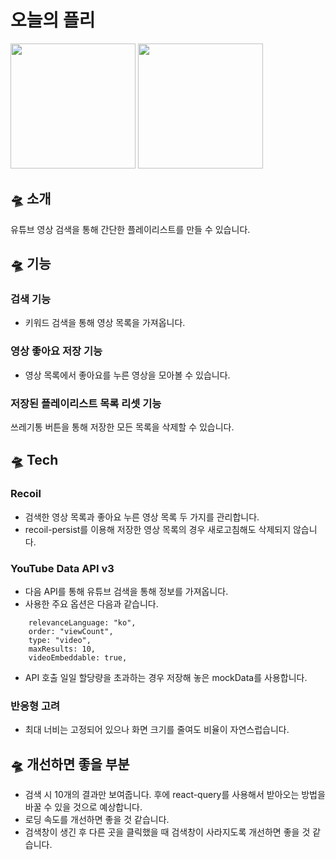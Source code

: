 # 오늘의 플리
<img src='https://github.com/user-attachments/assets/bc518afe-9880-4dcc-89e6-088961134a2b' width=200px />
<img src='https://github.com/user-attachments/assets/48edadc3-ecc3-41fe-85f4-be3f19647b16' width=200px />


## 🛸 소개

유튜브 영상 검색을 통해 간단한 플레이리스트를 만들 수 있습니다.

## 🛸 기능

### 검색 기능

- 키워드 검색을 통해 영상 목록을 가져옵니다.

### 영상 좋아요 저장 기능

- 영상 목록에서 좋아요를 누른 영상을 모아볼 수 있습니다.

### 저장된 플레이리스트 목록 리셋 기능

쓰레기통 버튼을 통해 저장한 모든 목록을 삭제할 수 있습니다.

## 🛸 Tech

### Recoil

- 검색한 영상 목록과 좋아요 누른 영상 목록 두 가지를 관리합니다.
- recoil-persist를 이용해 저장한 영상 목록의 경우 새로고침해도 삭제되지 않습니다.

### YouTube Data API v3

- 다음 API를 통해 유튜브 검색을 통해 정보를 가져옵니다.
- 사용한 주요 옵션은 다음과 같습니다.
```regionCode: "KR",
    relevanceLanguage: "ko",
    order: "viewCount",
    type: "video",
    maxResults: 10,
    videoEmbeddable: true,
```
- API 호출 일일 할당량을 초과하는 경우 저장해 놓은 mockData를 사용합니다.

### 반응형 고려
- 최대 너비는 고정되어 있으나 화면 크기를 줄여도 비율이 자연스럽습니다.

## 🛸 개선하면 좋을 부분
- 검색 시 10개의 결과만 보여줍니다. 후에 react-query를 사용해서 받아오는 방법을 바꿀 수 있을 것으로 예상합니다.
- 로딩 속도를 개선하면 좋을 것 같습니다.
- 검색창이 생긴 후 다른 곳을 클릭했을 때 검색창이 사라지도록 개선하면 좋을 것 같습니다.